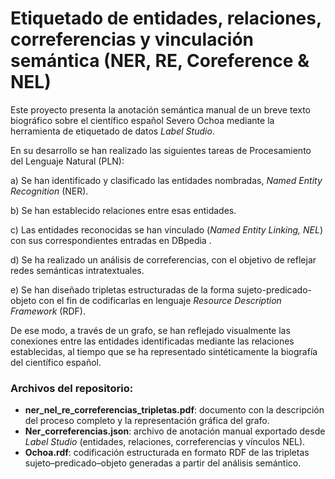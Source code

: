 # Etiquetado de entidades, relaciones, correferencias y vinculación semántica (NER, RE, Coreference & NEL)

Este proyecto presenta la anotación semántica manual de un breve texto biográfico sobre el científico español Severo Ochoa mediante la herramienta de etiquetado de datos *Label Studio*. 

En su desarrollo se han realizado las siguientes tareas de Procesamiento del Lenguaje Natural (PLN): 

a)	Se han identificado y clasificado las entidades nombradas, *Named Entity Recognition* (NER).  

b)	Se han establecido relaciones entre esas entidades.

c)	Las entidades reconocidas se han vinculado (*Named Entity Linking, NEL*) con sus correspondientes entradas en DBpedia . 

d)	Se ha realizado un análisis de correferencias, con el objetivo de reflejar redes semánticas intratextuales.

e)	Se han diseñado tripletas estructuradas de la forma sujeto-predicado-objeto con el fin de codificarlas en lenguaje *Resource Description Framework* (RDF). 

De ese modo, a través de un grafo, se han reflejado visualmente las conexiones entre las entidades identificadas mediante las relaciones establecidas, al tiempo que se ha representado sintéticamente la biografía del científico español.

### Archivos del repositorio:

- **ner_nel_re_correferencias_tripletas.pdf**: documento con la descripción del proceso completo y la representación gráfica del grafo.  
- **Ner_correferencias.json**: archivo de anotación manual exportado desde *Label Studio* (entidades, relaciones, correferencias y vínculos NEL).  
- **Ochoa.rdf**: codificación estructurada en formato RDF de las tripletas sujeto–predicado–objeto generadas a partir del análisis semántico.
